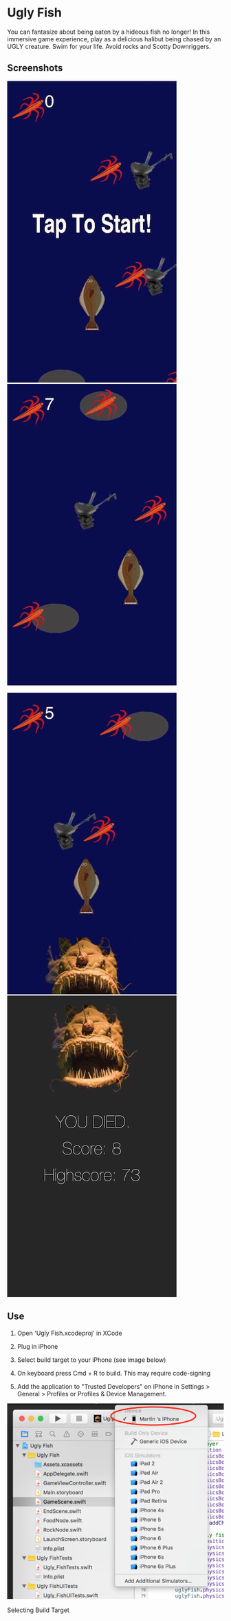 # Ugly Fish

You can fantasize about being eaten by a hideous fish no longer! 
In this immersive game experience, play as a delicious halibut being chased by 
an UGLY creature. Swim for your life. Avoid rocks and Scotty Downriggers. 
 
## Screenshots

![Screenshot](/doc/start.jpg)   ![Screenshot](/doc/early.jpg)


![Screenshot](/doc/mid.jpg)     ![Screenshot](/doc/end.jpg)

## Use

1. Open 'Ugly Fish.xcodeproj' in XCode

2. Plug in iPhone

3. Select build target to your iPhone (see image below)

4. On keyboard press Cmd + R to build. This may require code-signing

5. Add the application to "Trusted Developers" on iPhone in Settings > General > Profiles or Profiles & Device Management. 

![Screenshot](/doc/installPic.png)

Selecting Build Target

